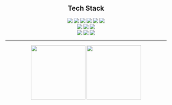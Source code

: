 <div align="center">
  <h2>Tech Stack</h2>
</div>
<div align="center">
  <span><img src="https://img.shields.io/badge/java-007396?style=for-the-badge&logo=java&logoColor=white"></span>
  <span><img src="https://img.shields.io/badge/kotlin-7F52FF?style=for-the-badge&logo=kotlin&logoColor=white"></span>
  <span><img src="https://img.shields.io/badge/spring-6DB33F?style=for-the-badge&logo=spring&logoColor=white"></span>
  <span><img src="https://img.shields.io/badge/spring boot-6DB33F?style=for-the-badge&logo=springboot&logoColor=white"></span>
  <span><img src="https://img.shields.io/badge/android-34A853?style=for-the-badge&logo=android&logoColor=white"></span>
  <span><img src="https://img.shields.io/badge/discord-5865F2?style=for-the-badge&logo=discord&logoColor=white"></span>
</div>
</div>
<div align="center">
  <span><img src="https://img.shields.io/badge/mysql-4479A1?style=for-the-badge&logo=mysql&logoColor=white"></span>
  <span><img src="https://img.shields.io/badge/postgreSQL-4169E1?style=for-the-badge&logo=postgresql&logoColor=white"></span>
  <span><img src="https://img.shields.io/badge/mariadb-003545?style=for-the-badge&logo=mariadb&logoColor=white"></span>
</div>
<div align="center">
  <span><img src="https://img.shields.io/badge/aws-FF9900?style=for-the-badge&logo=amazonwebservices&logoColor=white"></span>
  <span><img src="https://img.shields.io/badge/docker-2496ED?style=for-the-badge&logo=docker&logoColor=white"></span>
  <span><img src="https://img.shields.io/badge/portainer-13BEF9?style=for-the-badge&logo=portainer&logoColor=white"></span>
</div>
<hr/>
<div align="center">
  <a href="https://solved.ac/jewan"><img style="height:170px;" src="http://mazassumnida.wtf/api/v2/generate_badge?boj=jewan"/></a>
  <a href="https://github.com/jewan100"><img style="height:170px;" src="https://github-readme-stats.vercel.app/api/top-langs/?username=jewan100&hide=ada,Dockerfile,HTML&layout=compact&theme=github_dark_dimmed"/></a>
</div>

